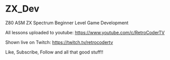 # ZX_Dev
 Z80 ASM ZX Spectrum Beginner Level Game Development
 
 All lessons uploaded to youtube: https://www.youtube.com/c/RetroCoderTV
 
 Shown live on Twitch: https://twitch.tv/retrocodertv
 
 Like, Subscribe, Follow and all that good stuff!!
